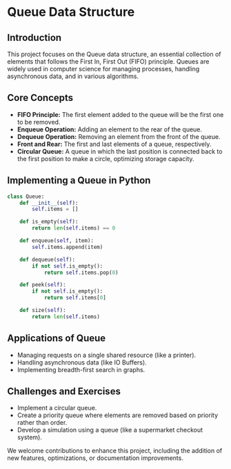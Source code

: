 
# Queue Data Structure

## Introduction
This project focuses on the Queue data structure, an essential collection of elements that follows the First In, First Out (FIFO) principle. Queues are widely used in computer science for managing processes, handling asynchronous data, and in various algorithms.

## Core Concepts
- **FIFO Principle:** The first element added to the queue will be the first one to be removed.
- **Enqueue Operation:** Adding an element to the rear of the queue.
- **Dequeue Operation:** Removing an element from the front of the queue.
- **Front and Rear:** The first and last elements of a queue, respectively.
- **Circular Queue:** A queue in which the last position is connected back to the first position to make a circle, optimizing storage capacity.

## Implementing a Queue in Python
```python
class Queue:
    def __init__(self):
        self.items = []

    def is_empty(self):
        return len(self.items) == 0

    def enqueue(self, item):
        self.items.append(item)

    def dequeue(self):
        if not self.is_empty():
            return self.items.pop(0)

    def peek(self):
        if not self.is_empty():
            return self.items[0]

    def size(self):
        return len(self.items)
```

## Applications of Queue
- Managing requests on a single shared resource (like a printer).
- Handling asynchronous data (like IO Buffers).
- Implementing breadth-first search in graphs.

## Challenges and Exercises
- Implement a circular queue.
- Create a priority queue where elements are removed based on priority rather than order.
- Develop a simulation using a queue (like a supermarket checkout system).

We welcome contributions to enhance this project, including the addition of new features, optimizations, or documentation improvements.
